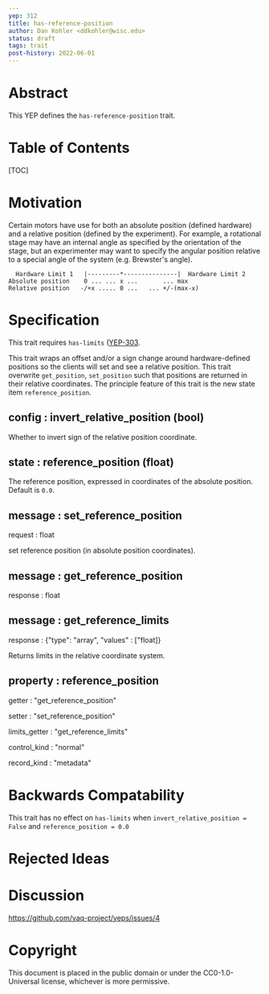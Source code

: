 ```yaml
---
yep: 312
title: has-reference-position
author: Dan Kohler <ddkohler@wisc.edu>
status: draft
tags: trait
post-history: 2022-06-01
---
```


# Abstract

This YEP defines the `has-reference-position` trait.

# Table of Contents

[TOC]

# Motivation

Certain motors have use for both an absolute position (defined hardware) and a relative position (defined by the experiment).
For example, a rotational stage may have an internal angle as specified by the orientation of the stage, but an experimenter may want to specify the angular position relative to a special angle of the system (e.g. Brewster's angle).

```
  Hardware Limit 1   |---------*---------------|  Hardware Limit 2
Absolute position    0 ... ... x ...       ... max
Relative position   -/+x ..... 0 ...   ... +/-(max-x)
```

# Specification

This trait requires `has-limits` (<a href="../303">YEP-303</a>.

This trait wraps an offset and/or a sign change around hardware-defined positions so the clients will set and see a relative position.
This trait overwrite `get_position`, `set_position` such that positions are returned in their relative coordinates.
The principle feature of this trait is the new state item `reference_position`.

## config : invert_relative_position (bool)

Whether to invert sign of the relative position coordinate.

## state : reference_position (float)

The reference position, expressed in coordinates of the absolute position.
Default is `0.0`.

## message : set_reference_position

request : float

set reference position (in absolute position coordinates).

## message : get_reference_position

response : float

## message : get_reference_limits

response : {"type": "array", "values" : ["float]}

Returns limits in the relative coordinate system.

## property : reference_position

getter : "get_reference_position"

setter : "set_reference_position"

limits_getter : "get_reference_limits"

control_kind : "normal"

record_kind : "metadata"

# Backwards Compatability

This trait has no effect on `has-limits` when `invert_relative_position = False` and `reference_position = 0.0`

# Rejected Ideas

# Discussion

https://github.com/yaq-project/yeps/issues/4

# Copyright

This document is placed in the public domain or under the CC0-1.0-Universal license, whichever is more permissive.

